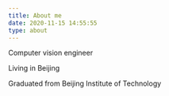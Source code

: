 ```yaml
---
title: About me
date: 2020-11-15 14:55:55
type: about
---
```


Computer vision engineer

Living in Beijing

Graduated from Beijing Institute of Technology